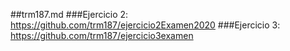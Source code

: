 ##trm187.md
###Ejercicio 2: https://github.com/trm187/ejercicio2Examen2020
###Ejercicio 3: https://github.com/trm187/ejercicio3examen
